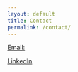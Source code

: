 ```yaml
---
layout: default
title: Contact
permalink: /contact/
---
```


[Email:](nfpuleo@gmail.com)

[LinkedIn](https://www.linkedin.com/in/nfplse/)

